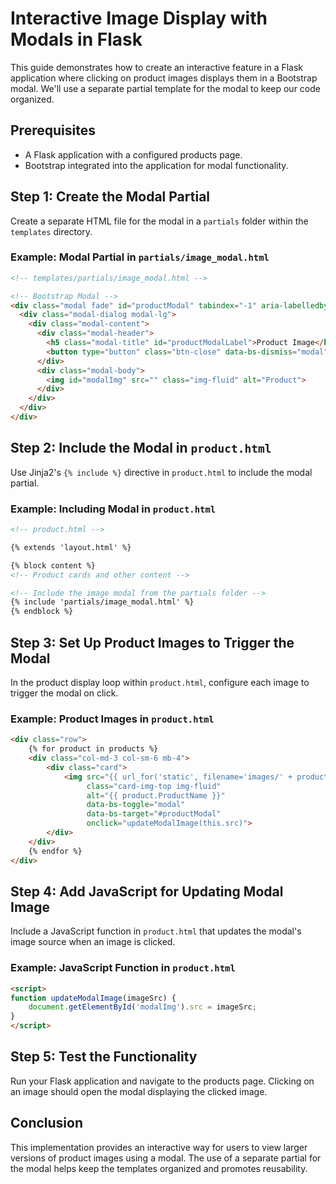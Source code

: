 # Interactive Image Display with Modals in Flask

This guide demonstrates how to create an interactive feature in a Flask application where clicking on product images displays them in a Bootstrap modal. We'll use a separate partial template for the modal to keep our code organized.

## Prerequisites

- A Flask application with a configured products page.
- Bootstrap integrated into the application for modal functionality.

## Step 1: Create the Modal Partial

Create a separate HTML file for the modal in a `partials` folder within the `templates` directory.

### Example: Modal Partial in `partials/image_modal.html`

```html
<!-- templates/partials/image_modal.html -->

<!-- Bootstrap Modal -->
<div class="modal fade" id="productModal" tabindex="-1" aria-labelledby="productModalLabel" aria-hidden="true">
  <div class="modal-dialog modal-lg">
    <div class="modal-content">
      <div class="modal-header">
        <h5 class="modal-title" id="productModalLabel">Product Image</h5>
        <button type="button" class="btn-close" data-bs-dismiss="modal" aria-label="Close"></button>
      </div>
      <div class="modal-body">
        <img id="modalImg" src="" class="img-fluid" alt="Product">
      </div>
    </div>
  </div>
</div>
```

## Step 2: Include the Modal in `product.html`

Use Jinja2's `{% include %}` directive in `product.html` to include the modal partial.

### Example: Including Modal in `product.html`

```html
<!-- product.html -->

{% extends 'layout.html' %}

{% block content %}
<!-- Product cards and other content -->

<!-- Include the image modal from the partials folder -->
{% include 'partials/image_modal.html' %}
{% endblock %}
```

## Step 3: Set Up Product Images to Trigger the Modal

In the product display loop within `product.html`, configure each image to trigger the modal on click.

### Example: Product Images in `product.html`

```html
<div class="row">
    {% for product in products %}
    <div class="col-md-3 col-sm-6 mb-4">
        <div class="card">
            <img src="{{ url_for('static', filename='images/' + product.PhotoURL) }}" 
                 class="card-img-top img-fluid" 
                 alt="{{ product.ProductName }}" 
                 data-bs-toggle="modal" 
                 data-bs-target="#productModal" 
                 onclick="updateModalImage(this.src)">
        </div>
    </div>
    {% endfor %}
</div>
```

## Step 4: Add JavaScript for Updating Modal Image

Include a JavaScript function in `product.html` that updates the modal's image source when an image is clicked.

### Example: JavaScript Function in `product.html`

```html
<script>
function updateModalImage(imageSrc) {
    document.getElementById('modalImg').src = imageSrc;
}
</script>
```

## Step 5: Test the Functionality

Run your Flask application and navigate to the products page. Clicking on an image should open the modal displaying the clicked image.

## Conclusion

This implementation provides an interactive way for users to view larger versions of product images using a modal. The use of a separate partial for the modal helps keep the templates organized and promotes reusability.


